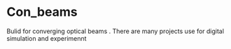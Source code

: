 # Con_beams
Bulid for converging optical beams . There are many projects use for digital simulation and experimennt
